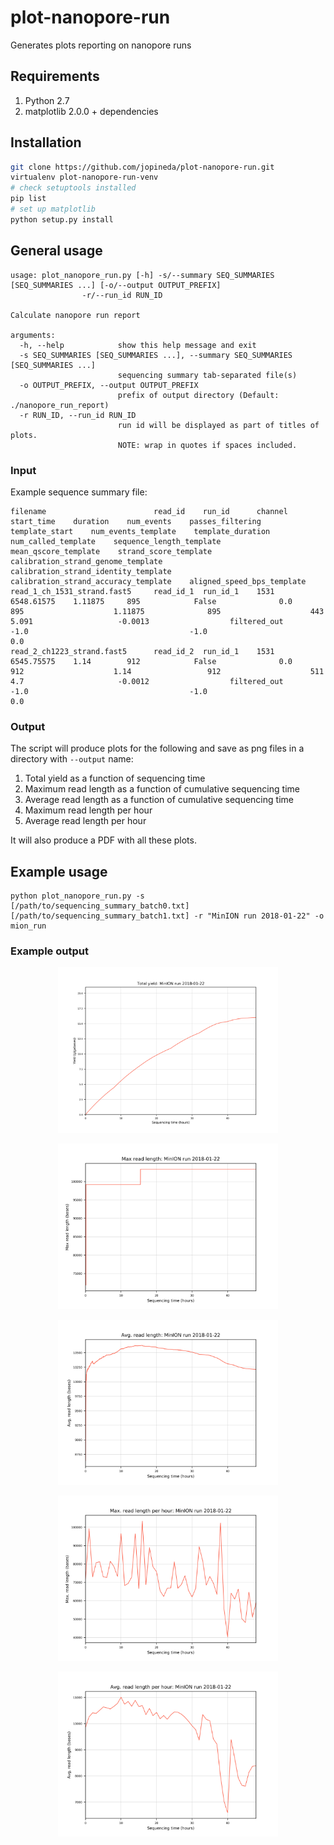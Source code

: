 # plot-nanopore-run
Generates plots reporting on nanopore runs

## Requirements

1. Python 2.7
2. matplotlib 2.0.0 + dependencies

## Installation

```bash
git clone https://github.com/jopineda/plot-nanopore-run.git
virtualenv plot-nanopore-run-venv
# check setuptools installed
pip list
# set up matplotlib
python setup.py install
```

## General usage

```
usage: plot_nanopore_run.py [-h] -s/--summary SEQ_SUMMARIES [SEQ_SUMMARIES ...] [-o/--output OUTPUT_PREFIX]
                -r/--run_id RUN_ID

Calculate nanopore run report

arguments:
  -h, --help            show this help message and exit
  -s SEQ_SUMMARIES [SEQ_SUMMARIES ...], --summary SEQ_SUMMARIES [SEQ_SUMMARIES ...]
                        sequencing summary tab-separated file(s)
  -o OUTPUT_PREFIX, --output OUTPUT_PREFIX
                        prefix of output directory (Default: ./nanopore_run_report)
  -r RUN_ID, --run_id RUN_ID
                        run id will be displayed as part of titles of plots.
                        NOTE: wrap in quotes if spaces included.
```

### Input

Example sequence summary file:

```
filename                        read_id    run_id      channel start_time    duration    num_events    passes_filtering    template_start    num_events_template    template_duration    num_called_template    sequence_length_template    mean_qscore_template    strand_score_template    calibration_strand_genome_template    calibration_strand_identity_template    calibration_strand_accuracy_template    aligned_speed_bps_template
read_1_ch_1531_strand.fast5     read_id_1  run_id_1    1531    6548.61575    1.11875     895            False              0.0               895                    1.11875              895                    443                         5.091                   -0.0013                  filtered_out                          -1.0                                    -1.0                                    0.0
read_2_ch1223_strand.fast5      read_id_2  run_id_1    1531    6545.75575    1.14        912            False              0.0               912                    1.14                 912                    511                         4.7                     -0.0012                  filtered_out                          -1.0                                    -1.0                                    0.0
```

### Output 

The script will produce plots for the following and save as png files in a directory with `--output` name:
1. Total yield as a function of sequencing time
2. Maximum read length as a function of cumulative sequencing time
3. Average read length as a function of cumulative sequencing time
4. Maximum read length per hour
5. Average read length per hour

It will also produce a PDF with all these plots.

## Example usage

```
python plot_nanopore_run.py -s [/path/to/sequencing_summary_batch0.txt] [/path/to/sequencing_summary_batch1.txt] -r "MinION run 2018-01-22" -o mion_run
```

### Example output

<p align="center"><img src="example_plots/mion_run/total_yield.png" alt="total yield" width="70%"></p>
<p align="center"><img src="example_plots/mion_run/max_read_length.png" alt="max read length" width="70%"></p>
<p align="center"><img src="example_plots/mion_run/avg_read_length.png" alt="avg read length" width="70%">
<p align="center"><img src="example_plots/mion_run/max_read_length_per_hour.png" alt="max read length per hour" width="70%">
<p align="center"><img src="example_plots/mion_run/avg_read_length_per_hour.png" alt="avg read length per
hour" width="70%">
